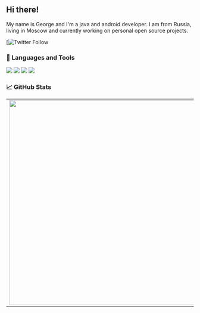 ## Hi there! 

My name is George and I'm a java and android developer. I am from Russia, living in Moscow and currently working on personal open source projects.

[![Twitter Follow](https://img.shields.io/twitter/follow/liggidarck?color=1DA1F2&logo=twitter&style=for-the-badge)

### 🔧 Languages and Tools

![](https://img.shields.io/badge/OS-Linux-informational?style=flat-square&logo=linux&logoColor=white&color=5194f0&bgcolor=110d17)
![](https://img.shields.io/badge/IDE-IntelliJ%20IDEA-informational?style=flat-square&logo=intellij%20idea&logoColor=white&color=5194f0)
![](https://img.shields.io/badge/IDE-Android%20Studio-informational?style=flat-square&logo=android-studio&logoColor=white&color=5194f0)
![](https://img.shields.io/badge/Code-Java-informational?style=flat-square&logo=java&logoColor=white&color=5194f0)

### 📈 GitHub Stats
<p align="center">
  <table>
  <tr>
      <td><img width="550px" align="left" src="https://github-readme-stats.vercel.app/api?username=liggidarck&hide_border=true&count_private=false&layout=compact&hide_title=true&show_icons=true&theme=dark&icon_color=5194f0&bg_color=0d1117" /></td>
      <td><img width="550px" src="https://github-readme-stats.vercel.app/api/top-langs/?username=liggidarck&hide=html&layout=compact&hide_border=true&hide_title=true&theme=dark&icon_color=5194f0&bg_color=0d1117" /></td>
  </tr>   
</table>
</p>